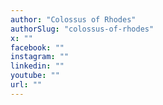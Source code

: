 ```yaml
---
author: "Colossus of Rhodes"
authorSlug: "colossus-of-rhodes"
x: ""
facebook: ""
instagram: ""
linkedin: ""
youtube: ""
url: ""
---
```

